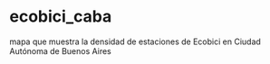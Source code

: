 # ecobici_caba
mapa que muestra la densidad de estaciones de Ecobici en Ciudad Autónoma de Buenos Aires
